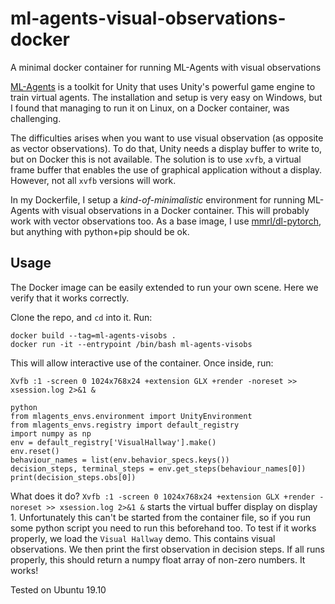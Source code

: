 # ml-agents-visual-observations-docker
A minimal docker container for running ML-Agents with visual observations

[ML-Agents](https://github.com/Unity-Technologies/ml-agents) is a toolkit for Unity that uses Unity's powerful game engine to train virtual agents. The installation and setup is very easy on Windows, but I found that managing to run it on Linux, on a Docker container, was challenging. 

The difficulties arises when you want to use visual observation (as opposite as vector observations). To do that, Unity needs a display buffer to write to, but on Docker this is not available. The solution is to use `xvfb`, a virtual frame buffer that enables the use of graphical application without a display.  However, not all `xvfb` versions will work. 

In my Dockerfile, I setup a _kind-of-minimalistic_ environment for running ML-Agents with visual observations in a Docker container. This will probably work with vector observations too. As a base image, I use [mmrl/dl-pytorch]( https://github.com/mmrl/dl), but anything with python+pip should be ok.

## Usage
The Docker image can be easily extended to run your own scene.
Here we verify that it works correctly.

Clone the repo,  and `cd` into it. Run: 
```
docker build --tag=ml-agents-visobs .
docker run -it --entrypoint /bin/bash ml-agents-visobs
```
This will allow interactive use of the container. Once inside, run:
```
Xvfb :1 -screen 0 1024x768x24 +extension GLX +render -noreset >> xsession.log 2>&1 &

python 
from mlagents_envs.environment import UnityEnvironment
from mlagents_envs.registry import default_registry
import numpy as np
env = default_registry['VisualHallway'].make()
env.reset()
behaviour_names = list(env.behavior_specs.keys())
decision_steps, terminal_steps = env.get_steps(behaviour_names[0])
print(decision_steps.obs[0])
```
 
 What does it do?  `Xvfb :1 -screen 0 1024x768x24 +extension GLX +render -noreset >> xsession.log 2>&1 &` starts the virtual buffer display on display 1. Unfortunately this can't be started from the container file, so if you run some python script you need to run this beforehand too. 
 To test if it works properly, we load the `Visual Hallway` demo. This contains visual observations. We then print the first observation in decision steps. If all runs properly, this should return a numpy float array of non-zero numbers. It works!
 
Tested on Ubuntu 19.10

